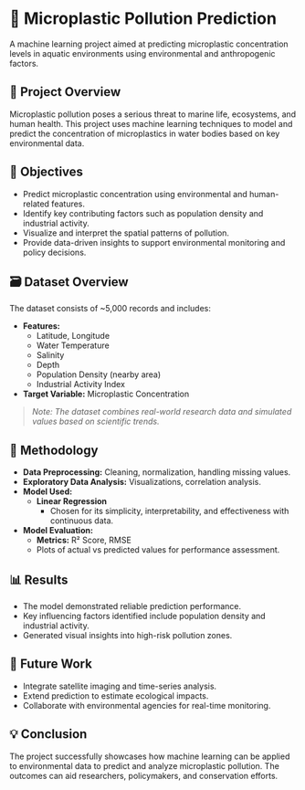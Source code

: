 # 🌊 Microplastic Pollution Prediction

A machine learning project aimed at predicting microplastic concentration levels in aquatic environments using environmental and anthropogenic factors.

## 📌 Project Overview
Microplastic pollution poses a serious threat to marine life, ecosystems, and human health. This project uses machine learning techniques to model and predict the concentration of microplastics in water bodies based on key environmental data.

## 🎯 Objectives
- Predict microplastic concentration using environmental and human-related features.
- Identify key contributing factors such as population density and industrial activity.
- Visualize and interpret the spatial patterns of pollution.
- Provide data-driven insights to support environmental monitoring and policy decisions.

## 🗃️ Dataset Overview
The dataset consists of ~5,000 records and includes:
- **Features:**  
  - Latitude, Longitude  
  - Water Temperature  
  - Salinity  
  - Depth  
  - Population Density (nearby area)  
  - Industrial Activity Index  
- **Target Variable:** Microplastic Concentration

> *Note: The dataset combines real-world research data and simulated values based on scientific trends.*

## 🧠 Methodology
- **Data Preprocessing:** Cleaning, normalization, handling missing values.
- **Exploratory Data Analysis:** Visualizations, correlation analysis.
- **Model Used:**  
  - **Linear Regression**  
    - Chosen for its simplicity, interpretability, and effectiveness with continuous data.
- **Model Evaluation:**  
  - **Metrics:** R² Score, RMSE  
  - Plots of actual vs predicted values for performance assessment.

## 📊 Results
- The model demonstrated reliable prediction performance.
- Key influencing factors identified include population density and industrial activity.
- Generated visual insights into high-risk pollution zones.

## 🔮 Future Work
- Integrate satellite imaging and time-series analysis.
- Extend prediction to estimate ecological impacts.
- Collaborate with environmental agencies for real-time monitoring.

## 💡 Conclusion
The project successfully showcases how machine learning can be applied to environmental data to predict and analyze microplastic pollution. The outcomes can aid researchers, policymakers, and conservation efforts.


